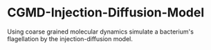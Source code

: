 # CGMD-Injection-Diffusion-Model
Using coarse grained molecular dynamics simulate a bacterium's flagellation by the injection-diffusion model.
